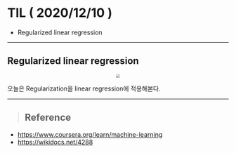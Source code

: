 # TIL ( 2020/12/10 )

- Regularized linear regression

---

## Regularized linear regression

<p align="center"><img src="../image/Machine/12.10/001.PNG" style="zoom:50%;"/></p>

오늘은 Regularization을 linear regression에 적용해본다.

****

>## Reference

- https://www.coursera.org/learn/machine-learning
- https://wikidocs.net/4288

